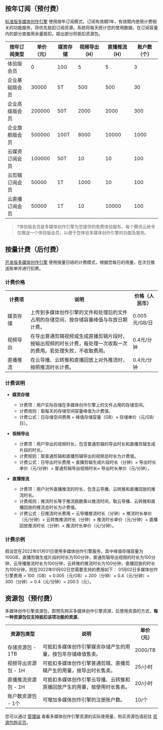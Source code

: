 [](id:member)
## 按年订阅（预付费）
[标准版多媒体创作引擎](https://cloud.tencent.com/document/product/1156/64110) 使用按年订阅模式，订阅有效期1年，有效期内使用计费相关的功能服务，将优先抵扣订阅资源。系统将每天统计您的使用数据，在订阅容量内的部分直接用余量抵扣，超出部分将抵扣资源包。

| 按年订阅类型       | 单价（元） | 媒资存储 | 视频导出（H） | 直播推流（H） | 账户数（个） |
| -------------- | ---------- | ------------- | ------------- | ------------- | ------------ |
| 体验版会员 | 0      | 10G             | 5           | 5          | 3           |
| 企业基础版会员 | 30000      | 5T             | 500           | 500           | 30           |
| 企业高级版会员 | 200000     | 50T           | 2000          | 2000          | 300          |
| 企业旗舰版会员 | 500000     | 100T           | 8000          | 10000         | 1000         |
| 云媒资订阅会员 | 100000     | 50T          | 10            | 10            | 100          |
| 云剪辑订阅会员 | 50000      | 1T             | 1000          | 10            | 100          |
| 云直播订阅会员 | 50000      | 1T             | 10            | 10000         | 100          |

>?体验版会员是多媒体创作引擎为您提供的免费体验服务，每个腾讯云账号仅赠送一个体验版会员，以便于您体验多媒体创作引擎的功能及服务。

[](id:amount)
## 按量计费（后付费）
[开发版多媒体创作引擎](https://cloud.tencent.com/document/product/1156/64111) 使用按量日结的计费模式，根据您每日的用量，在次日推送账单并进行扣费。

[](id:a_price)

### 计费价格

<table>
<tr><th width=15%>计费项</th><th>说明</th><th width=18%>价格（人民币）</th></tr>
<tr>
<td>媒资存储</td>
<td>上传到多媒体创作引擎的文件和处理后的文件占用的存储空间，按存储容量峰值与存放日期计费。</td>
<td>0.005元/GB/日</td>
</tr><tr>
<td>视频导出</td>
<td>在导出普通剪辑视频或生成直播剪辑片段时，按输出视频的时长计费，每处理一次收取一次的费用。若处理失败，不收取费用。</td>
<td>0.4元/分钟</td>
</tr><tr>
<td>直播推流</td>
<td>在云导播、云转推和直播回放上对外推流时，按照推流时长计费。</td>
<td>0.4元/分钟</td>
</tr></table>


[](id:a_explain)

### 计费说明

- **媒资存储**
  - 计费项：用户实际存储在多媒体创作引擎上的文件占用的存储空间。
  - 计费规则：取每天的存储空间容量峰值为计费值。
  - 计费公式：日存储空间费用 = 峰值存储容量（GB）× 存储单价（元/GB/日）。

- **视频导出**
  - 计费项：用户导出的视频时长，包含普通剪辑的导出时长和直播剪辑生成片段的时长。
  - 计费规则：取普通剪辑和直播剪辑导出的视频总时长为计费值。
  - 计费公式：日导出时长费用 = 直播剪辑生成片段时长（分钟）× 导出时长单价（元/分钟）+ 普通剪辑导出视频时长× 导出时长单价（元/分钟）。

- **直播推流**
  - 计费项：用户对外直播推流的时长，包含云导播、云转推和直播回放的推流时长。
  - 计费规则：推流时长等于推流路数乘以推流时间，取云导播、云转推和直播回放的推流总时长为计费值。
  - 计费公式：日推流时长费用 = 云导播推流时长（分钟）× 推流时长单价（元/分钟）+ 云转推推流时长（分钟）× 推流时长单价（元/分钟）+ 直播回放推流时长（分钟）× 推流时长单价（元/分钟）。

[](id:a_example)

### 计费示例

假设您在2022年01月01日使用多媒体创作引擎服务，其中峰值存储容量为100GB，直播剪辑生成片段的时长为100分钟，普通剪辑导出视频的时长为100分钟，云导播推流时长为100分钟，云转推的推流时长为100分钟，直播回放的时长为100分钟，则在2022年01月02日您需要支持的费用如下：
01月02日多媒体创作引擎费用 = 100（GB）× 0.005（元/GB）+ 200（分钟）× 0.4（元/分钟）+ 300（分钟）× 0.4（元/分钟）= 200.5（元）。



[](id:package)

## 资源包（预付费）

多媒体创作引擎资源包，即预先购买多媒体创作引擎资源，后使用资源的方式，**每一种资源包仅支持抵扣该项功能的资源**。

<table>
<tr><th width=23%>资源包类型</th><th>说明</th><th width=15%>单价（元）</th></tr>
<tr>
<td>存储资源包 - 1TB</td>
<td>可抵扣多媒体创作引擎媒资存储产生的用量，按包年存储峰值售卖。</td>
<td>2000/TB</td>
</tr><tr>
<td>视频导出资源包 - 1H</td>
<td>可抵扣多媒体创作引擎普通剪辑、直播剪辑产生的用量，按导出时长售卖。</td>
<td>25/小时</td>
</tr><tr>
<td>直播推流资源包 - 1H</td>
<td>可抵扣多媒体创作引擎云导播、云转推和直播回放产生的用量，按使用时长售卖。</td>
<td>20/小时</td>
</tr><tr>
<td>账户数资源包 - 1个</td>
<td>可增加多媒体创作引擎的注册账户数。</td>
<td>10/个</td>
</tr></table>

您可以通过 [管理端](https://cme.cloud.tencent.com/) 查看多媒体创作引擎资源的实际使用量，购买资源包请前往 [资源包购买页](https://buy.cloud.tencent.com/cme)。

